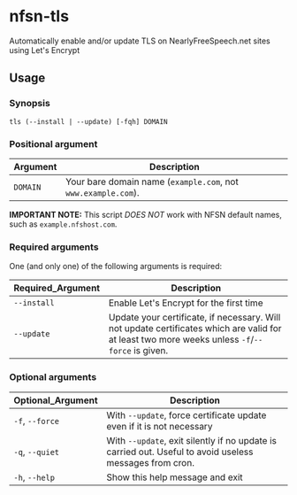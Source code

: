 # nfsn-tls
Automatically enable and/or update TLS on NearlyFreeSpeech.net sites using Let's Encrypt

## Usage

### Synopsis

    tls (--install | --update) [-fqh] DOMAIN

### Positional argument

Argument | Description
-------- | -----------
`DOMAIN` | Your bare domain name (`example.com`, not `www.example.com`).

**IMPORTANT NOTE:** This script *DOES NOT* work with NFSN default names, such as `example.nfshost.com`.

### Required arguments

One (and only one) of the following arguments is required:

Required_Argument | Description
-------- | -----------
`--install` | Enable Let's Encrypt for the first time
`--update` | Update your certificate, if necessary. Will not update certificates which are valid for at least two more weeks unless `-f`/`--force` is given.

### Optional arguments

Optional_Argument | Description
-------- | -----------
`-f`, `--force` | With `--update`, force certificate update even if it is not necessary
`-q`, `--quiet` | With `--update`, exit silently if no update is carried out. Useful to avoid useless messages from cron.
`-h`, `--help` | Show this help message and exit
